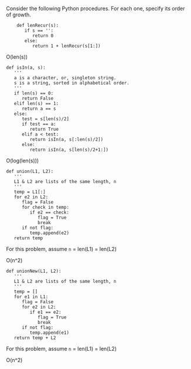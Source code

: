 Consider the following Python procedures. For each one, specify its order of growth.

```
    def lenRecur(s):
       if s == '':
          return 0
       else:
          return 1 + lenRecur(s[1:])
```     

O(len(s))

```
def isIn(a, s):
   '''
   a is a character, or, singleton string.
   s is a string, sorted in alphabetical order.
   '''
   if len(s) == 0:
      return False
   elif len(s) == 1:
      return a == s
   else:
      test = s[len(s)/2]
      if test == a:
         return True
      elif a < test:
         return isIn(a, s[:len(s)/2])
      else:
         return isIn(a, s[len(s)/2+1:])
```

O(log(len(s)))

```
def union(L1, L2):
   '''
   L1 & L2 are lists of the same length, n
   '''
   temp = L1[:]
   for e2 in L2:
      flag = False
      for check in temp:
         if e2 == check:
            flag = True
            break
      if not flag:
         temp.append(e2)
   return temp
```

For this problem, assume `n` = len(L1) = len(L2)

O(n^2)

```
def unionNew(L1, L2):
   '''
   L1 & L2 are lists of the same length, n
   '''
   temp = []
   for e1 in L1:
      flag = False
      for e2 in L2:
         if e1 == e2:
            flag = True
            break
      if not flag:
         temp.append(e1)
   return temp + L2
```

For this problem, assume `n` = len(L1) = len(L2)

O(n^2)